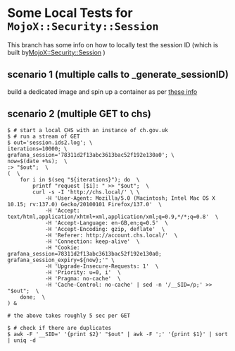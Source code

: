 Some Local Tests for `MojoX::Security::Session`
=========

This branch has some info on how to locally test the session ID (which is built by[MojoX::Security::Session](https://github.com/companieshouse/MojoX-Security-Session/blob/f58539273842a00f8a1c9d2ff3e95ba8faaae0ab/lib/MojoX/Security/Session.pm#L193) )

## scenario 1 (multiple calls to _generate_sessionID)

build a dedicated image and spin up a container as per [these info](https://github.com/companieshouse/ch.gov.uk/blob/cb7a325845ac74ad4f69aa6a08837c4cbfeeea45/Dockerfile.Session.local#L19-L23)

## scenario 2 (multiple GET to chs)

```
$ # start a local CHS with an instance of ch.gov.uk
$ # run a stream of GET
$ out='session.ids2.log'; \
iterations=10000; \
grafana_session='78311d2f13abc3613bac52f192e130a0'; \
now=$(date +%s);  \
:> "$out";  \
(  \
    for i in $(seq "${iterations}"); do  \
        printf "request [$i]: " >> "$out";  \
        curl -s -I 'http://chs.local/' \ \
            -H 'User-Agent: Mozilla/5.0 (Macintosh; Intel Mac OS X 10.15; rv:137.0) Gecko/20100101 Firefox/137.0'  \
            -H 'Accept: text/html,application/xhtml+xml,application/xml;q=0.9,*/*;q=0.8'  \
            -H 'Accept-Language: en-GB,en;q=0.5'  \
            -H 'Accept-Encoding: gzip, deflate'  \
            -H 'Referer: http://account.chs.local/'  \
            -H 'Connection: keep-alive'  \
            -H "Cookie: grafana_session=78311d2f13abc3613bac52f192e130a0; grafana_session_expiry=${now};'" \
            -H 'Upgrade-Insecure-Requests: 1'  \
            -H 'Priority: u=0, i'  \
            -H 'Pragma: no-cache'  \
            -H 'Cache-Control: no-cache' | sed -n '/__SID=/p;' >> "$out";  \
    done;  \
) &

# the above takes roughly 5 sec per GET

$ # check if there are duplicates
$ awk -F '__SID=' '{print $2}' "$out" | awk -F ';' '{print $1}' | sort | uniq -d

```
